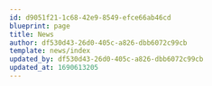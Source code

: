 ```yaml
---
id: d9051f21-1c68-42e9-8549-efce66ab46cd
blueprint: page
title: News
author: df530d43-26d0-405c-a826-dbb6072c99cb
template: news/index
updated_by: df530d43-26d0-405c-a826-dbb6072c99cb
updated_at: 1690613205
---
```

